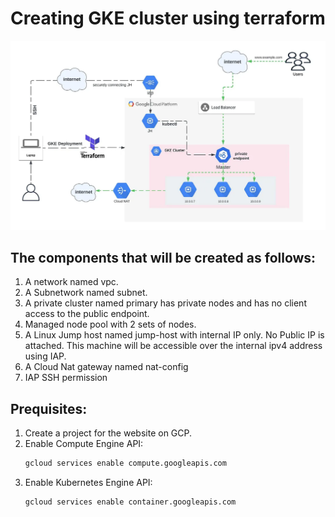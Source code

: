 # Creating GKE cluster using terraform 

![Alt text](image.png)
## The components that will be created as follows:
1. A network named vpc.
2. A Subnetwork named subnet.
3. A private cluster named primary has private nodes and has no client access to the public endpoint.
4. Managed node pool with 2 sets of nodes.
5. A Linux Jump host named jump-host with internal IP only. No Public IP is attached. This machine will be accessible over the internal ipv4 address using IAP.
6. A Cloud Nat gateway named nat-config
7. IAP SSH permission

## Prequisites:
1. Create a project for the website on GCP.
2. Enable Compute Engine API: <br />
    ```bash
    gcloud services enable compute.googleapis.com
    ```
3. Enable Kubernetes Engine API:
    ```bash
    gcloud services enable container.googleapis.com
    ```
